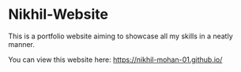 # Nikhil-Website
This is a portfolio website aiming to showcase all my skills in a neatly manner. 

You can view this website here:
https://nikhil-mohan-01.github.io/ 

